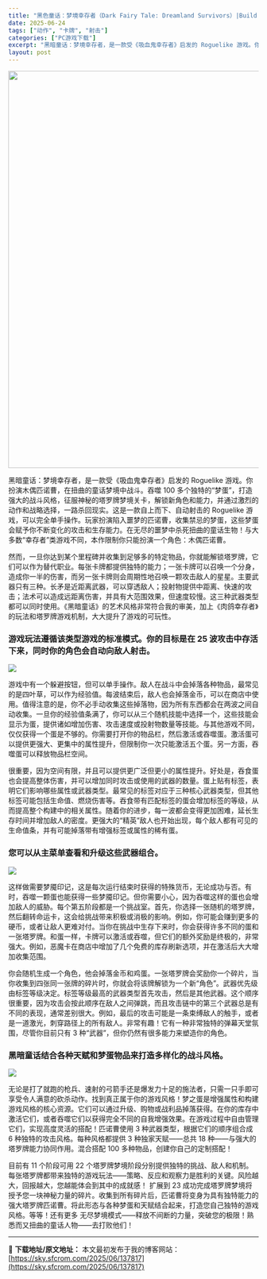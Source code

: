 ```yaml
---
title: "黑色童话：梦境幸存者（Dark Fairy Tale: Dreamland Survivors）|Build 18968244|PC中文"
date: 2025-06-24
tags: ["动作", "卡牌", "射击"]
categories: ["PC游戏下载"]
excerpt: "黑暗童话：梦境幸存者，是一款受《吸血鬼幸存者》启发的 Roguelike 游戏。你扮演木偶匹诺曹，在扭曲的童话梦境中战斗。吞噬 100 多个独特的“梦蛋”，打造强大的战斗风格，征服神秘的塔罗牌梦境关卡，解锁新角色和能力，并通过激烈的动作和战略选择，一路杀回现实。这是一款自上而下、自动射击的 Rogu&hellip;"
layout: post
---
```


<img class="aligncenter size-full wp-image-137818" src="https://sky.sfcrom.com/wp-content/uploads/2025/06/2025062414573181.webp" alt="" width="550" height="800" />

黑暗童话：梦境幸存者，是一款受《吸血鬼幸存者》启发的 Roguelike 游戏。你扮演木偶匹诺曹，在扭曲的童话梦境中战斗。吞噬 100 多个独特的“梦蛋”，打造强大的战斗风格，征服神秘的塔罗牌梦境关卡，解锁新角色和能力，并通过激烈的动作和战略选择，一路杀回现实。这是一款自上而下、自动射击的 Roguelike 游戏，可以完全单手操作。玩家扮演陷入噩梦的匹诺曹，收集禁忌的梦蛋，这些梦蛋会赋予你不断变化的攻击和生存能力。在无尽的噩梦中杀死扭曲的童话生物！与大多数“幸存者”类游戏不同，本作限制你只能扮演一个角色：木偶匹诺曹。

然而，一旦你达到某个里程碑并收集到足够多的特定物品，你就能解锁塔罗牌，它们可以作为替代职业。每张卡牌都提供独特的能力；一张卡牌可以召唤一个分身，造成你一半的伤害，而另一张卡牌则会周期性地召唤一颗攻击敌人的星星。主要武器只有三种。长矛是近距离武器，可以穿透敌人；投射物提供中距离、快速的攻击；法术可以造成远距离伤害，并具有大范围效果，但速度较慢。这三种武器类型都可以同时使用。《黑暗童话》的艺术风格非常符合我的审美，加上《肉鸽幸存者》的玩法和塔罗牌游戏机制，大大提升了游戏的可玩性。
<h3>游戏玩法遵循该类型游戏的标准模式。你的目标是在 25 波攻击中存活下来，同时你的角色会自动向敌人射击。</h3>
<img src="https://shared.akamai.steamstatic.com/store_item_assets/steam/apps/3288300/942dc8c55ae0122b2ec736081c3a7f49ddefc7ab/ss_942dc8c55ae0122b2ec736081c3a7f49ddefc7ab.1920x1080.jpg?t=1750412857" />

游戏中有一个躲避按钮，但可以单手操作。敌人在战斗中会掉落各种物品，最常见的是四叶草，可以作为经验值。每波结束后，敌人也会掉落金币，可以在商店中使用。值得注意的是，你不必手动收集这些掉落物，因为所有东西都会在两波之间自动收集。一旦你的经验值条满了，你可以从三个随机技能中选择一个，这些技能会显示为蛋，提供诸如增加伤害、攻击速度或投射物数量等技能。与其他游戏不同，仅仅获得一个蛋是不够的。你需要打开你的物品栏，然后激活或吞噬蛋。激活蛋可以提供更强大、更集中的属性提升，但限制你一次只能激活五个蛋。另一方面，吞噬蛋可以释放物品栏空间。

很重要，因为空间有限，并且可以提供更广泛但更小的属性提升。好处是，吞食蛋也会提高整体伤害，并可以增加同时攻击或使用的武器的数量。蛋上贴有标签，表明它们影响哪些属性或武器类型。最常见的标签对应于三种核心武器类型，但其他标签可能包括生命值、燃烧伤害等。吞食带有匹配标签的蛋会增加标签的等级，从而提高整个构建中的相关属性。随着你的进步，每一波都会变得更加困难，延长生存时间并增加敌人的密度。更强大的“精英”敌人也开始出现，每个敌人都有可见的生命值条，并有可能掉落带有增强标签或属性的稀有蛋。
<h3>您可以从主菜单查看和升级这些武器组合。</h3>
<img src="https://shared.akamai.steamstatic.com/store_item_assets/steam/apps/3288300/2122e10f001568cae228eb727abd5916ed935417/ss_2122e10f001568cae228eb727abd5916ed935417.1920x1080.jpg?t=1750412857" />

这样做需要梦魇印记，这是每次运行结束时获得的特殊货币，无论成功与否。有时，吞噬一颗蛋也能获得一些梦魇印记。但你需要小心，因为吞噬这样的蛋也会增加敌人的威胁。每个第五阶段都是一个挑战室。首先，你选择一张随机的塔罗牌，然后翻转命运卡，这会给挑战带来积极或消极的影响。例如，你可能会赚到更多的硬币，或者让敌人更难对付。当你在挑战中生存下来时，你会获得许多不同的蛋和一张塔罗牌。和蛋一样，卡牌可以激活或吞噬，但它们的额外奖励是终极的，非常强大。例如，恶魔卡在商店中增加了几个免费的库存刷新选项，并在激活后大大增加收集范围。

你会随机生成一个角色，他会掉落金币和鸡蛋。一张塔罗牌会奖励你一个碎片，当你收集到四张同一张牌的碎片时，你就会将该牌解锁为一个新“角色”。武器优先级由标签等级决定。标签等级最高的武器类型首先攻击，然后是其他武器。这个顺序很重要，因为攻击会按此顺序在敌人之间弹跳，而且攻击链中的第三个武器总是有不同的表现，通常差别很大。例如，最后的攻击可能是一条束缚敌人的触手，或者是一道激光，刺穿路径上的所有敌人。非常有趣！它有一种非常独特的弹幕天堂氛围，尽管你目前只有 3 种“武器”，但你仍然有很多能力来塑造你的角色。
<h3>黑暗童话结合各种天赋和梦蛋物品来打造多样化的战斗风格。</h3>
<img src="https://shared.akamai.steamstatic.com/store_item_assets/steam/apps/3288300/bfd385209330821790de06d3c79aee40869eb673/ss_bfd385209330821790de06d3c79aee40869eb673.1920x1080.jpg?t=1750412857" />

无论是打了就跑的枪兵、速射的弓箭手还是爆发力十足的施法者，只需一只手即可享受令人满意的砍杀动作。找到真正属于你的游戏风格！梦之蛋是增强属性和构建游戏风格的核心资源。它们可以通过升级、购物或战利品掉落获得。在你的库存中激活它们，或者吞噬它们以获得完全不同的自我增强效果。在游戏过程中自由管理它们，实现高度灵活的搭配！匹诺曹使用 3 种武器类型，根据它们的顺序组合成 6 种独特的攻击风格。每种风格都提供 3 种独家天赋——总共 18 种——与强大的塔罗牌能力协同作用。混合搭配 100 多种物品，创建你自己的定制搭配！

目前有 11 个阶段可用 22 个塔罗牌梦境阶段分别提供独特的挑战、敌人和机制。每张塔罗牌都带来独特的游戏玩法——策略、反应和观察力是胜利的关键。风险越大，回报越大，您越能体会到其中的成就感！ 扩展到 23 成功完成塔罗牌梦境将授予您一块神秘力量的碎片。收集到所有碎片后，匹诺曹将变身为具有独特能力的强大塔罗牌匹诺曹。将此形态与各种梦蛋和天赋结合起来，打造您自己独特的游戏风格。等等！还有更多 无尽梦境模式——释放不间断的力量，突破您的极限！熟悉而又扭曲的童话人物——去打败他们！

---
📖 **下载地址/原文地址：** 本文最初发布于我的博客网站：[https://sky.sfcrom.com/2025/06/137817](https://sky.sfcrom.com/2025/06/137817)
